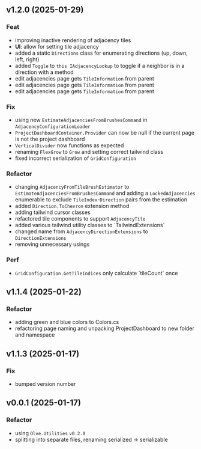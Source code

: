 ## v1.2.0 (2025-01-29)

### Feat

- improving inactive rendering of adjacency tiles
- **UI**: allow for setting tile adjacency
- added a static `Directions` class for enumerating directions (up, down, left, right)
- added `Toggle` to `this IAdjacencyLookup` to toggle if a neighbor is in a direction with a method
- edit adjacencies page gets `TileInformation` from parent
- edit adjacencies page gets `TileInformation` from parent
- edit adjacencies page gets `TileInformation` from parent

### Fix

- using new `EstimateAdjacenciesFromBrushesCommand` in `AdjacencyConfigurationLoader`
- `ProjectDashboardContainer.Provider` can now be null if the current page is not the project dashboard
- `VerticalDivider` now functions as expected
- renaming `FlexGrow` to `Grow` and setting correct tailwind class
- fixed incorrect serialization of `GridConfiguration`

### Refactor

- changing `AdjacencyFromTileBrushEstimator` to `EstimateAdjacenciesFromBrushesCommand` and adding a `LockedAdjacencies` enumerable to exclude `TileIndex`-`Direction` pairs from the estimation
- added `Direction.ToChevron` extension method
- adding tailwind cursor classes
- refactored tile components to support `AdjacencyTile`
- added various tailwind utility classes to `TailwindExtensions´
- changed name from `AdjacencyDirectionExtensions` to `DirectionExtensions`
- removing unnecessary usings

### Perf

- `GridConfiguration.GetTileIndices` only calculate ´tileCount´ once

## v1.1.4 (2025-01-22)

### Refactor

- adding green and blue colors to Colors.cs
- refactoring page naming and unpacking ProjectDashboard to new folder and namespace

## v1.1.3 (2025-01-17)

### Fix

- bumped version number

## v0.0.1 (2025-01-17)

### Refactor

- using `Olve.Utilities` `v0.2.0`
- splitting into separate files, renaming serialized -> serializable
